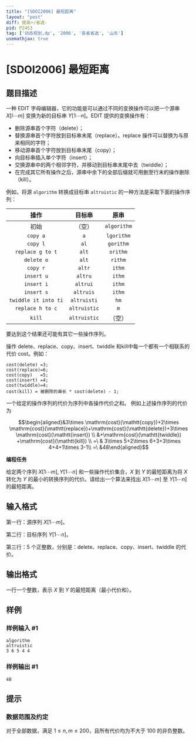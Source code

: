 ```yaml
---
title: "[SDOI2006] 最短距离"
layout: "post"
diff: 提高+/省选-
pid: P2453
tag: ['动态规划,dp', '2006', '各省省选', '山东']
usemathjax: true
---
```


# [SDOI2006] 最短距离
## 题目描述

一种 EDIT 字母编辑器，它的功能是可以通过不同的变换操作可以把一个源串 $X[l\cdots m]$ 变换为新的目标串 $Y[1\cdots n]$。EDIT 提供的变换操作有：

- 删除源串首个字符（delete）；
- 替换源串首个字符放到目标串末尾（replace）。replace 操作可以替换为与原来相同的字符；
- 移动源串首个字符放到目标串末尾（copy）；
- 向目标串插入单个字符（insert）；
- 交换源串中的两个相邻字符，并移动到目标串末尾中去（twiddle）；
- 在完成其它所有操作之后，源串中余下的全部后缀就可用删至行末的操作删除（kill）。

例如，将源 `algorithm` 转换成目标串 `altruistic` 的一种方法是采取下面的操作序列：

| 操作 | 目标串 | 原串 |
| :----------: | :----------: | :----------: |
| 初始 | （空） | `algorithm` |
| `copy a` | `a` | `lgorithm` |
| `copy l` | `al` | `gorithm` |
| `replace g to t` | `alt` | `orithm` |
| `delete o` | `alt` | `rithm` |
| `copy r` | `altr` | `ithm` |
| `insert u` | `altru` | `ithm` |
| `insert i` | `altrui` | `ithm` |
| `insert s` | `altruis` | `ithm` |
| `twiddle it into ti` | `altruisti` | `hm` |
| `replace h to c` | `altruistic` | `m` |
| `kill` | `altruistic` | （空） |



要达到这个结果还可能有其它一些操作序列。

操作 delete、replace、copy、insert、twiddle 和kill中每一个都有一个相联系的代价 cost。例如：

```plain
cost(delete) =3;
cost(replace)=6;
cost(copy)   =5;
cost(insert) =4;
cost(twiddle)=4;
cost(kill) = 被删除的串长 * cost(delete) - 1;
```

一个给定的操作序列的代价为序列中各操作代价之和。
例如上述操作序列的代价为

$$\begin{aligned}&3\times \mathrm{cost}(\mathtt{copy})+2\times \mathrm{cost}(\mathtt{replace})+\mathrm{cost}(\mathtt{delete})+3\times \mathrm{cost}(\mathtt{insert}) \\ &+\mathrm{cost}(\mathtt{twiddle}) +\mathrm{cost}(\mathtt{kill}) \\
=\ & 3\times 5+2\times 6+3+3\times 4+4+1\times 3-1\\
=\ &48\end{aligned}$$

**编程任务**

给定两个序列 $X[1\cdots m],Y[1\cdots n]$ 和一些操作代价集合，$X$ 到 $Y$ 的最短距离为将 $X$ 转化为 $Y$ 的最小的转换序列的代价。请给出一个算法来找出 $X[1\cdots m]$ 至 $Y[1\cdots n]$ 的最短距离。

## 输入格式

第一行：源序列 $X[1\cdots m]$。

第二行：目标序列 $Y[1\cdots n]$。

第三行：$5$ 个正整数，分别是：delete、replace、copy、insert、twiddle 的代价。

## 输出格式

一行一个整数，表示 $X$ 到 $Y$ 的最短距离（最小代价和）。

## 样例

### 样例输入 #1
```
algorithm
altruistic
3 6 5 4 4
```
### 样例输出 #1
```
48
```
## 提示

### 数据范围及约定

对于全部数据，满足 $1\le n,m\le 200$，且所有代价均为不大于 $100$ 的非负整数。
